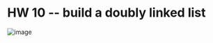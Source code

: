 # HW 10 -- build a doubly linked list
![image](https://media.geeksforgeeks.org/wp-content/cdn-uploads/gq/2014/03/DLL1.png)
